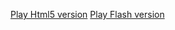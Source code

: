 [Play Html5 version](https://googledrive.com/host/0B8wpb3e7SGg4ZTJIbXg0NTRZb1U/index.html)
[
Play Flash version](https://googledrive.com/host/0B8wpb3e7SGg4VkxIZmdRNlVrakU/index.html)


